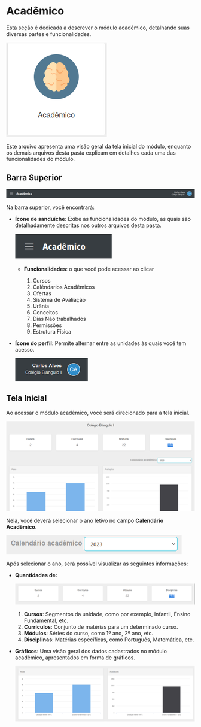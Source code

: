 # Acadêmico

Esta seção é dedicada a descrever o módulo acadêmico, detalhando suas diversas partes e funcionalidades.

![tela acadêmico](../assets/imagens/iconeAcad.png)

Este arquivo apresenta uma visão geral da tela inicial do módulo, enquanto os demais arquivos desta pasta explicam em detalhes cada uma das funcionalidades do módulo.

## Barra Superior

![barra completa](../assets/imagens/barra.png)

Na barra superior, você encontrará:

  - **Ícone de sanduíche**: Exibe as funcionalidades do módulo, as quais são detalhadamente descritas nos outros arquivos desta pasta.

    ![sanduiche](../assets/imagens/sanduiche.png)

    - **Funcionalidades**: o que você pode acessar ao clicar 

        1. Cursos
        2. Caléndarios Acadêmicos
        3. Ofertas
        4. Sistema de Avaliação
        5. Urânia
        6. Conceitos
        7. Dias Não trabalhados
        8. Permissões
        9. Estrutura Física

  - **Ícone do perfil**: Permite alternar entre as unidades às quais você tem acesso.

    ![perfil](../assets/imagens/usuario.png)

## Tela Inicial
Ao acessar o módulo acadêmico, você será direcionado para a tela inicial.

![tela acadêmico](../assets/imagens/telaAcad.png)

Nela, você deverá selecionar o ano letivo no campo **Calendário Acadêmico**.

![selcionar](../assets/imagens/selecionar.png)

Após selecionar o ano, será possível visualizar as seguintes informações:

- **Quantidades de:**

    ![quantidades](../assets/imagens/quantidades.png)

    1. **Cursos**: Segmentos da unidade, como por exemplo, Infantil, Ensino Fundamental, etc.
    2. **Currículos**: Conjunto de matérias para um determinado curso.
    3. **Módulos**: Séries do curso, como 1º ano, 2º ano, etc.
    4. **Disciplinas**: Matérias específicas, como Português, Matemática, etc.

- **Gráficos**: Uma visão geral dos dados cadastrados no módulo acadêmico, apresentados em forma de gráficos.

  ![grafico](../assets/imagens/garficoAcad.png)


